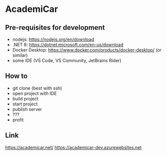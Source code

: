 # AcademiCar

## Pre-requisites for development
 - nodejs: https://nodejs.org/en/download
 - .NET 8: https://dotnet.microsoft.com/en-us/download
 - Docker Desktop: https://www.docker.com/products/docker-desktop/ (or similar)
 - some IDE (VS Code, VS Community, JetBrains Rider)

## How to
 - git clone (best with ssh)
 - open project with IDE
 - build project
 - start project
 - publish server
 - ???
 - profit

## Link
https://academicar.net/
https://academicar-dev.azurewebsites.net
